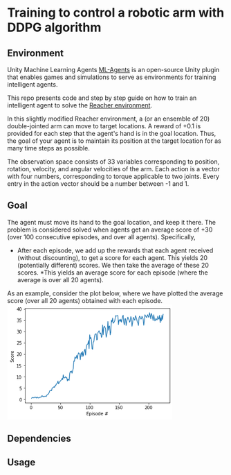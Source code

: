# Training to control a robotic arm with DDPG algorithm

## Environment
Unity Machine Learning Agents [ML-Agents](https://github.com/Unity-Technologies/ml-agents) is an open-source Unity plugin that enables games and simulations to serve as environments for training intelligent agents. 

This repo presents code and step by step guide on how to train an intelligent agent to solve the [Reacher environment](https://github.com/Unity-Technologies/ml-agents/blob/master/docs/Learning-Environment-Examples.md#reacher).

In this slightly modified Reacher environment, a (or an ensemble of 20) double-jointed arm can move to target locations. A reward of +0.1 is provided for each step that the agent's hand is in the goal location. Thus, the goal of your agent is to maintain its position at the target location for as many time steps as possible.

The observation space consists of 33 variables corresponding to position, rotation, velocity, and angular velocities of the arm. Each action is a vector with four numbers, corresponding to torque applicable to two joints. Every entry in the action vector should be a number between -1 and 1.

## Goal
The agent must move its hand to the goal location, and keep it there. The problem is considered solved when agents get an average score of +30 (over 100 consecutive episodes, and over all agents). Specifically,
* After each episode, we add up the rewards that each agent received (without discounting), to get a score for each agent. This yields 20 (potentially different) scores. We then take the average of these 20 scores.
*This yields an average score for each episode (where the average is over all 20 agents).

As an example, consider the plot below, where we have plotted the average score (over all 20 agents) obtained with each episode.
![mean score plot](score.png)
## Dependencies

## Usage

